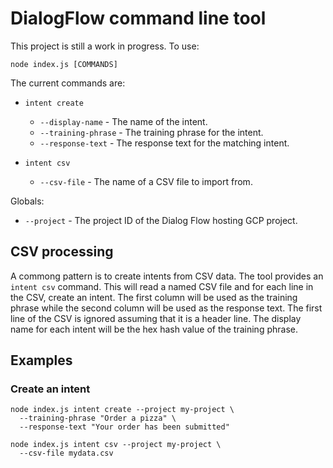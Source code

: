 # DialogFlow command line tool

This project is still a work in progress.  To use:

```
node index.js [COMMANDS]
```

The current commands are:

* `intent create`
  * `--display-name` - The name of the intent.
  * `--training-phrase` - The training phrase for the intent.
  * `--response-text` - The response text for the matching intent.

* `intent csv`
  * `--csv-file` - The name of a CSV file to import from.

Globals:

* `--project` - The project ID of the Dialog Flow hosting GCP project.


## CSV processing
A commong pattern is to create intents from CSV data.  The tool provides an `intent csv` command.  This will
read a named CSV file and for each line in the CSV, create an intent.  The first column will be used as the
training phrase while the second column will be used as the response text.  The first line of the CSV is
ignored assuming that it is a header line.  The display name for each intent will be the hex hash value
of the training phrase.


## Examples
### Create an intent

```
node index.js intent create --project my-project \
  --training-phrase "Order a pizza" \
  --response-text "Your order has been submitted"
```

```
node index.js intent csv --project my-project \
  --csv-file mydata.csv
```
